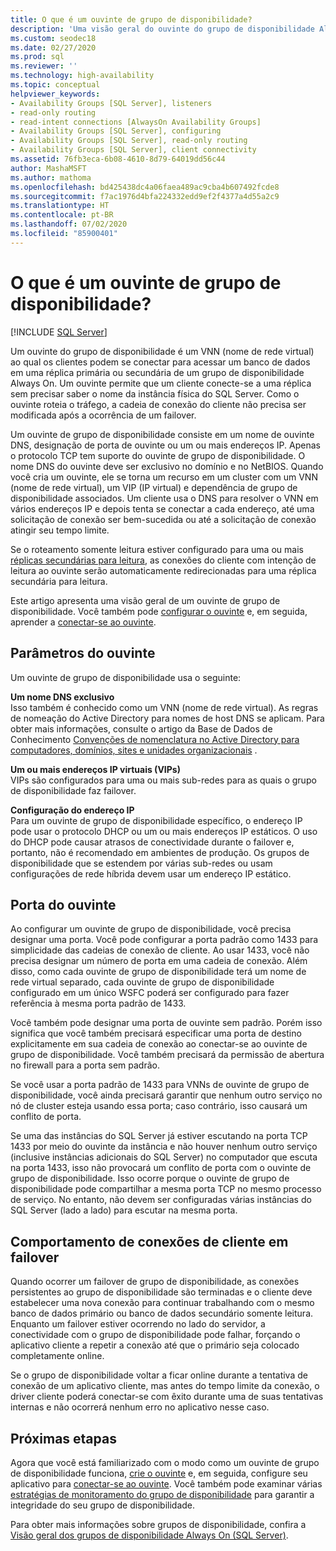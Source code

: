 ```yaml
---
title: O que é um ouvinte de grupo de disponibilidade?
description: 'Uma visão geral do ouvinte do grupo de disponibilidade Always On e como ele funciona para direcionar o tráfego automaticamente para o servidor pretendido. '
ms.custom: seodec18
ms.date: 02/27/2020
ms.prod: sql
ms.reviewer: ''
ms.technology: high-availability
ms.topic: conceptual
helpviewer_keywords:
- Availability Groups [SQL Server], listeners
- read-only routing
- read-intent connections [AlwaysOn Availability Groups]
- Availability Groups [SQL Server], configuring
- Availability Groups [SQL Server], read-only routing
- Availability Groups [SQL Server], client connectivity
ms.assetid: 76fb3eca-6b08-4610-8d79-64019dd56c44
author: MashaMSFT
ms.author: mathoma
ms.openlocfilehash: bd425438dc4a06faea489ac9cba4b607492fcde8
ms.sourcegitcommit: f7ac1976d4bfa224332edd9ef2f4377a4d55a2c9
ms.translationtype: HT
ms.contentlocale: pt-BR
ms.lasthandoff: 07/02/2020
ms.locfileid: "85900401"
---
```

# <a name="what-is-an-availability-group-listener"></a>O que é um ouvinte de grupo de disponibilidade?  
[!INCLUDE [SQL Server](../../../includes/applies-to-version/sqlserver.md)]

Um ouvinte do grupo de disponibilidade é um VNN (nome de rede virtual) ao qual os clientes podem se conectar para acessar um banco de dados em uma réplica primária ou secundária de um grupo de disponibilidade Always On. Um ouvinte permite que um cliente conecte-se a uma réplica sem precisar saber o nome da instância física do SQL Server. Como o ouvinte roteia o tráfego, a cadeia de conexão do cliente não precisa ser modificada após a ocorrência de um failover. 

Um ouvinte de grupo de disponibilidade consiste em um nome de ouvinte DNS, designação de porta de ouvinte ou um ou mais endereços IP. Apenas o protocolo TCP tem suporte do ouvinte de grupo de disponibilidade.  O nome DNS do ouvinte deve ser exclusivo no domínio e no NetBIOS.  Quando você cria um ouvinte, ele se torna um recurso em um cluster com um VNN (nome de rede virtual), um VIP (IP virtual) e dependência de grupo de disponibilidade associados. Um cliente usa o DNS para resolver o VNN em vários endereços IP e depois tenta se conectar a cada endereço, até uma solicitação de conexão ser bem-sucedida ou até a solicitação de conexão atingir seu tempo limite.  
  
Se o roteamento somente leitura estiver configurado para uma ou mais [réplicas secundárias para leitura](../../../database-engine/availability-groups/windows/active-secondaries-readable-secondary-replicas-always-on-availability-groups.md), as conexões do cliente com intenção de leitura ao ouvinte serão automaticamente redirecionadas para uma réplica secundária para leitura. 
  
Este artigo apresenta uma visão geral de um ouvinte de grupo de disponibilidade. Você também pode [configurar o ouvinte](create-or-configure-an-availability-group-listener-sql-server.md) e, em seguida, aprender a [conectar-se ao ouvinte](listeners-client-connectivity-application-failover.md).
  
  
##  <a name="listener-parameters"></a><a name="AGlConfig"></a> Parâmetros do ouvinte  

 Um ouvinte de grupo de disponibilidade usa o seguinte:
  
 **Um nome DNS exclusivo**  
 Isso também é conhecido como um VNN (nome de rede virtual). As regras de nomeação do Active Directory para nomes de host DNS se aplicam. Para obter mais informações, consulte o artigo da Base de Dados de Conhecimento [Convenções de nomenclatura no Active Directory para computadores, domínios, sites e unidades organizacionais](https://support.microsoft.com/kb/909264) .  
  
**Um ou mais endereços IP virtuais (VIPs)**  
 VIPs são configurados para uma ou mais sub-redes para as quais o grupo de disponibilidade faz failover.  
  
**Configuração do endereço IP**  
 Para um ouvinte de grupo de disponibilidade específico, o endereço IP pode usar o protocolo DHCP ou um ou mais endereços IP estáticos. O uso do DHCP pode causar atrasos de conectividade durante o failover e, portanto, não é recomendado em ambientes de produção. Os grupos de disponibilidade que se estendem por várias sub-redes ou usam configurações de rede híbrida devem usar um endereço IP estático. 
 
  
##  <a name="listener-port"></a><a name="SelectListenerPort"></a> Porta do ouvinte 
 Ao configurar um ouvinte de grupo de disponibilidade, você precisa designar uma porta.  Você pode configurar a porta padrão como 1433 para simplicidade das cadeias de conexão de cliente. Ao usar 1433, você não precisa designar um número de porta em uma cadeia de conexão. Além disso, como cada ouvinte de grupo de disponibilidade terá um nome de rede virtual separado, cada ouvinte de grupo de disponibilidade configurado em um único WSFC poderá ser configurado para fazer referência à mesma porta padrão de 1433.  
  
 Você também pode designar uma porta de ouvinte sem padrão. Porém isso significa que você também precisará especificar uma porta de destino explicitamente em sua cadeia de conexão ao conectar-se ao ouvinte de grupo de disponibilidade.  Você também precisará da permissão de abertura no firewall para a porta sem padrão.  
  
 Se você usar a porta padrão de 1433 para VNNs de ouvinte de grupo de disponibilidade, você ainda precisará garantir que nenhum outro serviço no nó de cluster esteja usando essa porta; caso contrário, isso causará um conflito de porta.  
  
 Se uma das instâncias do SQL Server já estiver escutando na porta TCP 1433 por meio do ouvinte da instância e não houver nenhum outro serviço (inclusive instâncias adicionais do SQL Server) no computador que escuta na porta 1433, isso não provocará um conflito de porta com o ouvinte de grupo de disponibilidade.  Isso ocorre porque o ouvinte de grupo de disponibilidade pode compartilhar a mesma porta TCP no mesmo processo de serviço.  No entanto, não devem ser configuradas várias instâncias do SQL Server (lado a lado) para escutar na mesma porta.  
  
  
##  <a name="behavior-of-client-connections-on-failover"></a><a name="CCBehaviorOnFailover"></a> Comportamento de conexões de cliente em failover  

 Quando ocorrer um failover de grupo de disponibilidade, as conexões persistentes ao grupo de disponibilidade são terminadas e o cliente deve estabelecer uma nova conexão para continuar trabalhando com o mesmo banco de dados primário ou banco de dados secundário somente leitura.  Enquanto um failover estiver ocorrendo no lado do servidor, a conectividade com o grupo de disponibilidade pode falhar, forçando o aplicativo cliente a repetir a conexão até que o primário seja colocado completamente online.  
  
 Se o grupo de disponibilidade voltar a ficar online durante a tentativa de conexão de um aplicativo cliente, mas antes do tempo limite da conexão, o driver cliente poderá conectar-se com êxito durante uma de suas tentativas internas e não ocorrerá nenhum erro no aplicativo nesse caso.  


## <a name="next-steps"></a>Próximas etapas

Agora que você está familiarizado com o modo como um ouvinte de grupo de disponibilidade funciona, [crie o ouvinte](create-or-configure-an-availability-group-listener-sql-server.md) e, em seguida, configure seu aplicativo para [conectar-se ao ouvinte](listeners-client-connectivity-application-failover.md). Você também pode examinar várias [estratégias de monitoramento do grupo de disponibilidade](monitoring-of-availability-groups-sql-server.md) para garantir a integridade do seu grupo de disponibilidade. 

Para obter mais informações sobre grupos de disponibilidade, confira a [Visão geral dos grupos de disponibilidade Always On &#40;SQL Server&#41;](../../../database-engine/availability-groups/windows/overview-of-always-on-availability-groups-sql-server.md). 
  

  
  
